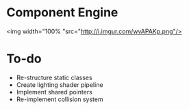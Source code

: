 # Component Engine
<img width="100% "src="http://i.imgur.com/wvAPAKp.png"/>

# To-do
- Re-structure static classes
- Create lighting shader pipeline
- Implement shared pointers
- Re-implement collision system